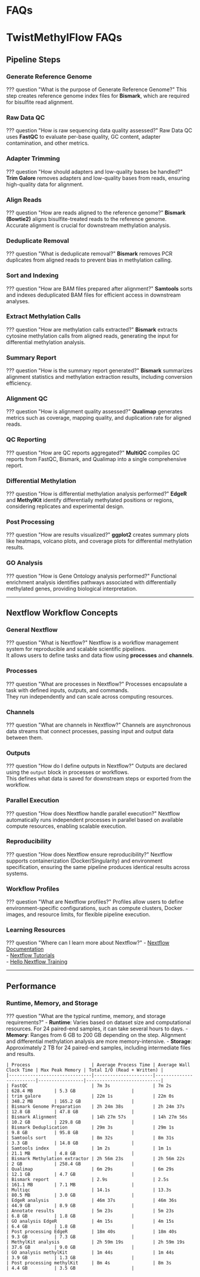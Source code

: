 # FAQs

# TwistMethylFlow FAQs

## Pipeline Steps

### Generate Reference Genome
??? question "What is the purpose of Generate Reference Genome?"
    This step creates reference genome index files for **Bismark**, which are required for bisulfite read alignment.

### Raw Data QC
??? question "How is raw sequencing data quality assessed?"
    Raw Data QC uses **FastQC** to evaluate per-base quality, GC content, adapter contamination, and other metrics.

### Adapter Trimming
??? question "How should adapters and low-quality bases be handled?"
    **Trim Galore** removes adapters and low-quality bases from reads, ensuring high-quality data for alignment.

### Align Reads
??? question "How are reads aligned to the reference genome?"
    **Bismark (Bowtie2)** aligns bisulfite-treated reads to the reference genome.  
    Accurate alignment is crucial for downstream methylation analysis.

### Deduplicate Removal
??? question "What is deduplicate removal?"
    **Bismark** removes PCR duplicates from aligned reads to prevent bias in methylation calling.

### Sort and Indexing
??? question "How are BAM files prepared after alignment?"
    **Samtools** sorts and indexes deduplicated BAM files for efficient access in downstream analyses.

### Extract Methylation Calls
??? question "How are methylation calls extracted?"
    **Bismark** extracts cytosine methylation calls from aligned reads, generating the input for differential methylation analysis.

### Summary Report
??? question "How is the summary report generated?"
    **Bismark** summarizes alignment statistics and methylation extraction results, including conversion efficiency.

### Alignment QC
??? question "How is alignment quality assessed?"
    **Qualimap** generates metrics such as coverage, mapping quality, and duplication rate for aligned reads.

### QC Reporting
??? question "How are QC reports aggregated?"
    **MultiQC** compiles QC reports from FastQC, Bismark, and Qualimap into a single comprehensive report.

### Differential Methylation
??? question "How is differential methylation analysis performed?"
    **EdgeR** and **MethylKit** identify differentially methylated positions or regions, considering replicates and experimental design.

### Post Processing
??? question "How are results visualized?"
    **ggplot2** creates summary plots like heatmaps, volcano plots, and coverage plots for differential methylation results.

### GO Analysis
??? question "How is Gene Ontology analysis performed?"
    Functional enrichment analysis identifies pathways associated with differentially methylated genes, providing biological interpretation.

---

## Nextflow Workflow Concepts

### General Nextflow
??? question "What is Nextflow?"
    Nextflow is a workflow management system for reproducible and scalable scientific pipelines.  
    It allows users to define tasks and data flow using **processes** and **channels**.

### Processes
??? question "What are processes in Nextflow?"
    Processes encapsulate a task with defined inputs, outputs, and commands.  
    They run independently and can scale across computing resources.

### Channels
??? question "What are channels in Nextflow?"
    Channels are asynchronous data streams that connect processes, passing input and output data between them.

### Outputs
??? question "How do I define outputs in Nextflow?"
    Outputs are declared using the `output` block in processes or workflows.  
    This defines what data is saved for downstream steps or exported from the workflow.

### Parallel Execution
??? question "How does Nextflow handle parallel execution?"
    Nextflow automatically runs independent processes in parallel based on available compute resources, enabling scalable execution.

### Reproducibility
??? question "How does Nextflow ensure reproducibility?"
    Nextflow supports containerization (Docker/Singularity) and environment specification, ensuring the same pipeline produces identical results across systems.

### Workflow Profiles
??? question "What are Nextflow profiles?"
    Profiles allow users to define environment-specific configurations, such as compute clusters, Docker images, and resource limits, for flexible pipeline execution.

### Learning Resources
??? question "Where can I learn more about Nextflow?"
    - [Nextflow Documentation](https://www.nextflow.io/docs/latest/index.html)  
    - [Nextflow Tutorials](https://nf-co.re/docs/usage/tutorials/nextflow)  
    - [Hello Nextflow Training](https://training.nextflow.io/2.0/hello_nextflow/)


---
## Performance
### Runtime, Memory, and Storage
??? question "What are the typical runtime, memory, and storage requirements?"
    - **Runtime**: Varies based on dataset size and computational resources. For 24 paired-end samples, it can take several hours to days.
    - **Memory**: Ranges from 6 GB to 200 GB depending on the step. Alignment and differential methylation analysis are more memory-intensive.
    - **Storage**: Approximately 2 TB for 24 paired-end samples, including intermediate files and results.
    
    | Process                       | Average Process Time | Average Wall Clock Time | Max Peak Memory | Total I/O (Read + Written) |
    |-------------------------------|----------------------|-------------------------|-----------------|----------------------------|
    | FastQC                        | 7m 3s                | 7m 2s                   | 628.4 MB        | 5.3 GB                     |
    | trim galore                   | 22m 1s               | 22m 0s                  | 348.2 MB        | 165.2 GB                   |
    | Bismark Genome Preparation    | 2h 24m 38s           | 2h 24m 37s              | 12.8 GB         | 47.8 GB                    |
    | Bismark Alignment             | 14h 27m 57s          | 14h 27m 56s             | 10.2 GB         | 229.8 GB                   |
    | Bismark Deduplication         | 29m 3s               | 29m 1s                  | 9.8 GB          | 95.8 GB                    |
    | Samtools sort                 | 8m 32s               | 8m 31s                  | 3.3 GB          | 14.8 GB                    |
    | Samtools index                | 1m 2s                | 1m 1s                   | 21.1 MB         | 4.8 GB                     |
    | Bismark Methylation extractor | 2h 56m 23s           | 2h 56m 22s              | 2 GB            | 258.4 GB                   |
    | Qualimap                      | 6m 29s               | 6m 29s                  | 12.1 GB         | 4.7 GB                     |
    | Bismark report                | 2.9s                 | 2.5s                    | 161.1 MB        | 7.1 MB                     |
    | Multiqc                       | 14.1s                | 13.3s                   | 80.5 MB         | 3.0 GB                     |
    | EdgeR analysis                | 46m 37s              | 46m 36s                 | 44.9 GB         | 8.9 GB                     |
    | Annotate results              | 5m 23s               | 5m 23s                  | 6.8 GB          | 1.8 GB                     |
    | GO analysis EdgeR             | 4m 15s               | 4m 15s                  | 6.4 GB          | 1.8 GB                     |
    | Post processing EdgeR         | 18m 40s              | 18m 40s                 | 9.3 GB          | 7.3 GB                     |
    | MethylKit analysis            | 2h 59m 19s           | 2h 59m 19s              | 37.6 GB         | 9.0 GB                     |
    | GO analysis methylKit         | 1m 44s               | 1m 44s                  | 3.9 GB          | 1.3 GB                     |
    | Post processing methylKit     | 8m 4s                | 8m 3s                   | 4.4 GB          | 3.5 GB                     |

